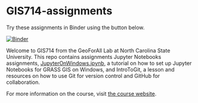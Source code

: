 # GIS714-assignments

Try these assignments in Binder using the button below.

[![Binder](https://camo.githubusercontent.com/581c077bdbc6ca6899c86d0acc6145ae85e9d80e6f805a1071793dbe48917982/68747470733a2f2f6d7962696e6465722e6f72672f62616467655f6c6f676f2e737667)](https://mybinder.org/v2/gh/chaedri/GIS714-assignments/main?urlpath=lab)

Welcome to GIS714 from the GeoForAll Lab at North Carolina State University. This repo contains assignments Jupyter Notebooks assignments, [JupyterOnWindows.ipynb](./JupyterOnWindows.ipynb), a tutorial on how to set up Jupyter Notebooks for GRASS GIS on Windows, and IntroToGit, a lesson and resources on how to use Git for version control and GitHub for collaboration.

For more information on the course, visit [the course website](https://ncsu-geoforall-lab.github.io/geospatial-simulations-course/).
